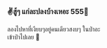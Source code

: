 ###  ✌️สู้ๆ แก่ละปลงบ้างเหอะ 555😬 
ลองไปหาที่เงียบๆอยู่คนเดียวสงบๆ ในป่าอะ  
เข้าป่าไปเลย 🤪

<!--
**Libertywalk-Lunalight/Libertywalk-Lunalight** is a ✨ _special_ ✨ repository because its `README.md` (this file) appears on your GitHub profile.

Here are some ideas to get you started:

- 🔭 I’m currently working on ...
- 🌱 I’m currently learning ...
- 👯 I’m looking to collaborate on ...
- 🤔 I’m looking for help with ...
- 💬 Ask me about ...
- 📫 How to reach me: ...
- 😄 Pronouns: ...
- ⚡ Fun fact: ...
--> 
